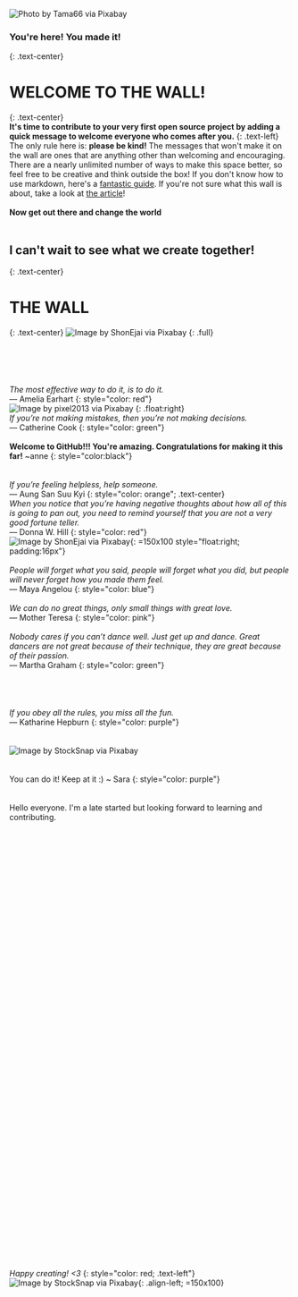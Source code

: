 ![Photo by Tama66 via Pixabay](Images/pixabay_Tama66.jpg)
<br>
### You're here! You made it!
{: .text-center}
<br>
# WELCOME TO THE WALL!
 {: .text-center}
<br>
**It's time to contribute to your very first open source project by adding a quick message to welcome everyone who comes after you.**
{: .text-left}
The only rule here is: **please be kind!** The messages that won't make it on the wall are ones that are anything other than welcoming and encouraging. There are a nearly unlimited number of ways to make this space better, so feel free to be creative and think outside the box! If you don't know how to use markdown, here's a [fantastic guide](http://agea.github.io/tutorial.md/). If you're not sure what this wall is about, take a look at [the article](https://towardsdatascience.com/getting-started-with-git-and-github-6fcd0f2d4ac6)!
<br>
<br>
**Now get out there and change the world**
<br>
<br>
## I can't wait to see what we create together!
{: .text-center}
<br>
# THE WALL
{: .text-center}
![Image by ShonEjai via Pixabay](Images/pixabay_ShonEjai.jpg)
{: .full}
<br>
<br>
<br>
<br>
<br>
<br>
*The most effective way to do it, is to do it.*
<br>— Amelia Earhart
{: style="color: red"}
<br>
![Image by pixel2013 via Pixabay](Images/pixabay_pixel2013.jpg)
{: .float:right}
<br>
*If you’re not making mistakes, then you’re not making decisions.* 
<br>— Catherine Cook
{: style="color: green"}
<br>
<br>
**Welcome to GitHub!!! You're amazing. Congratulations for making it this far!** ~anne 
{: style="color:black"}
<br>
<br>
<br>
*If you’re feeling helpless, help someone.*
<br>— Aung San Suu Kyi
{: style="color: orange"; .text-center}
<br>
*When you notice that you’re having negative thoughts about how all of this is going to pan out,* 
*you need to remind yourself that you are not a very good fortune teller.* 
<br>— Donna W. Hill
{: style="color: red"}
<br>
![Image by ShonEjai via Pixabay](Images/pixabay_ShonEjai(hope).jpg){: =150x100 style="float:right; padding:16px"}
<br>
<br>
*People will forget what you said, people will forget what you did,* 
*but people will never forget how you made them feel.* 
<br>— Maya Angelou
{: style="color: blue"}
<br>
<br>
*We can do no great things, only small things with great love.*
 <br>— Mother Teresa
{: style="color: pink"}
<br>
<br>
*Nobody cares if you can’t dance well.* 
*Just get up and dance.* 
*Great dancers are not great because of their technique, they are great because of their passion.* 
<br>— Martha Graham
{: style="color: green"}
<br>
<br>
<br>
<br>
<br>
*If you obey all the rules, you miss all the fun.* 
<br>— Katharine Hepburn
{: style="color: purple"}
<br>
<br>
<br>
![Image by StockSnap via Pixabay](Images/pixabay_StockSnap(beauty).jpg)
<br>
<br>
<br>
You can do it! Keep at it :) ~ Sara
{: style="color: purple"}
<br>
<br>
<br>Hello everyone. I'm a late started but looking forward to learning and contributing.
<br>
<br>
<br>
<br>
<br>
<br>
<br>
<br>
<br>
<br>
<br>
<br>
<br>
<br>
<br>
<br>
<br>
<br>
<br>
<br>
<br>
<br>
<br>
<br>
<br>
<br>
<br>
<br>
<br>
<br>
<br>
<br>
<br>
<br>
<br>
<br>
<br>
<br>
<br>
<br>
<br>
<br>
<br>
<br>
<br>
<br>
<br>
<br>
*Happy creating! <3*
{: style="color: red; .text-left"}
![Image by StockSnap via Pixabay](Images/pixabay_StockSnap(cat).jpg){: .align-left; =150x100}
<br>
<br>
